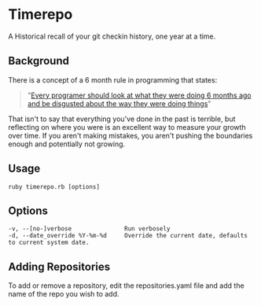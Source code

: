 Timerepo
=========

A Historical recall of your git checkin history, one year at a time.

## Background

There is a concept of a 6 month rule in programming that states:

> "[Every programer should look at what they were doing 6 months ago and be disgusted about the way they were doing things](http://blog.marcomonteiro.net/post/the-six-months-rule)" 

That isn't to say that everything you've done in the past is terrible, but reflecting on where you were is an excellent way 
to measure your growth over time. If you aren't making mistakes, you aren't pushing the boundaries enough and potentially not growing.

## Usage
```
ruby timerepo.rb [options]
```

## Options
    -v, --[no-]verbose               Run verbosely
    -d, --date_override %Y-%m-%d     Override the current date, defaults to current system date.


## Adding Repositories

To add or remove a repository, edit the repositories.yaml file and add the name of the repo you wish to add.

